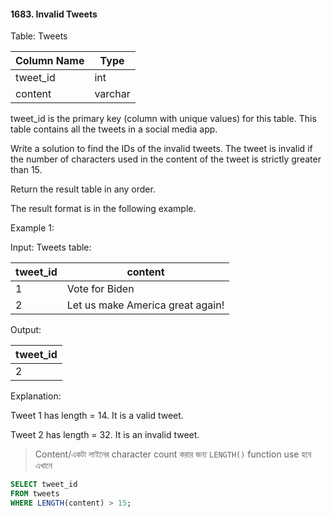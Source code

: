 #### 1683. Invalid Tweets

Table: Tweets

| Column Name    | Type    |
|----------------|---------|
| tweet_id       | int     |
| content        | varchar |

tweet_id is the primary key (column with unique values) for this table.
This table contains all the tweets in a social media app.

 

Write a solution to find the IDs of the invalid tweets. The tweet is invalid if the number of characters used in the content of the tweet is strictly greater than 15.

Return the result table in any order.

The result format is in the following example.

 

Example 1:

Input: 
Tweets table:

| tweet_id | content                          |
|----------|----------------------------------|
| 1        | Vote for Biden                   |
| 2        | Let us make America great again! |

Output: 

| tweet_id |
|----------|
| 2        |

Explanation: 

Tweet 1 has length = 14. It is a valid tweet.

Tweet 2 has length = 32. It is an invalid tweet.

> Content/একটা লাইনের character count করার জন্য `LENGTH()` function use হবে এখানে 

```sql
SELECT tweet_id 
FROM tweets
WHERE LENGTH(content) > 15;
```